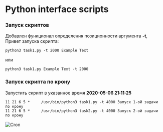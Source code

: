 # Python interface scripts
### Запуск скриптов
Добавлен функционал определения позиционности аргумента **-t**, Привет запуска скрипта:
```
python3 task1.py -t 2000 Example Text
```
или
```
python3 task1.py Example Text -t 2000
```

### Запуск скрипта по крону
Запустить скрипт в указанное время **2020-05-06 21:11:25**

```
11 21 6 5 *     /usr/bin/python3 task1.py -t 4000 Запуск 1-ой задачи по крону
11 21 6 5 *     /usr/bin/python3 task2.py -t 4000 Запуск 2-ой задачи по крону
```
![Cron](https://adminvps.ru/blog/wp-content/uploads/2017/05/cron.png)
